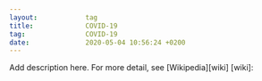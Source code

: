 ```yaml
---
layout:            tag
title:             COVID-19
tag:               COVID-19
date:              2020-05-04 10:56:24 +0200
---
```

Add description here.
For more detail, see [Wikipedia][wiki]
[wiki]:
